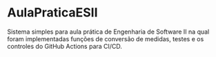 # AulaPraticaESII

Sistema simples para aula prática de Engenharia de Software II na qual foram implementadas funções de conversão de medidas, testes e os controles do GitHub Actions para CI/CD.